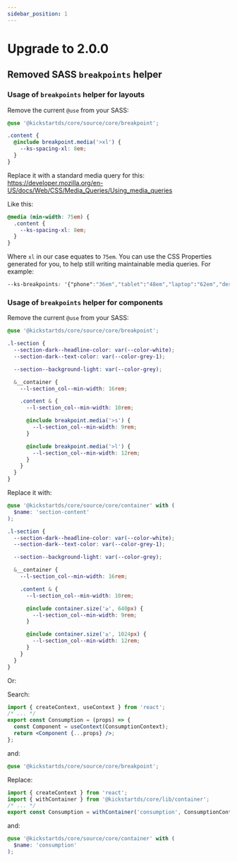 ```yaml
---
sidebar_position: 1
---
```


# Upgrade to 2.0.0

## Removed SASS `breakpoints` helper

### Usage of `breakpoints` helper for layouts

Remove the current `@use` from your SASS:

```scss
@use '@kickstartds/core/source/core/breakpoint';

.content {
  @include breakpoint.media('>xl') {
    --ks-spacing-xl: 8em;
  }
}
```

Replace it with a standard media query for this:
https://developer.mozilla.org/en-US/docs/Web/CSS/Media_Queries/Using_media_queries

Like this:

```scss
@media (min-width: 75em) {
  .content {
    --ks-spacing-xl: 8em;
  }
}
```

Where `xl` in our case equates to `75em`. You can use the CSS Properties generated for you, to help still writing maintainable media queries.
For example:

```css
--ks-breakpoints: '{"phone":"36em","tablet":"48em","laptop":"62em","desktop":"75em"}';
```

### Usage of `breakpoints` helper for components

Remove the current `@use` from your SASS:

```scss
@use '@kickstartds/core/source/core/breakpoint';

.l-section {
  --section-dark--headline-color: var(--color-white);
  --section-dark--text-color: var(--color-grey-1);

  --section--background-light: var(--color-grey);

  &__container {
    --l-section_col--min-width: 16rem;

    .content & {
      --l-section_col--min-width: 10rem;

      @include breakpoint.media('>s') {
        --l-section_col--min-width: 9rem;
      }

      @include breakpoint.media('>l') {
        --l-section_col--min-width: 12rem;
      }
    }
  }
}
```

Replace it with:

```scss
@use '@kickstartds/core/source/core/container' with (
  $name: 'section-content'
);

.l-section {
  --section-dark--headline-color: var(--color-white);
  --section-dark--text-color: var(--color-grey-1);

  --section--background-light: var(--color-grey);

  &__container {
    --l-section_col--min-width: 16rem;

    .content & {
      --l-section_col--min-width: 10rem;

      @include container.size('≥', 640px) {
        --l-section_col--min-width: 9rem;
      }

      @include container.size('≥', 1024px) {
        --l-section_col--min-width: 12rem;
      }
    }
  }
}
```

Or:

Search:

```jsx
import { createContext, useContext } from 'react';
/* ... */
export const Consumption = (props) => {
  const Component = useContext(ConsumptionContext);
  return <Component {...props} />;
};
```

and:

```scss
@use '@kickstartds/core/source/core/breakpoint';
```

Replace:

```jsx
import { createContext } from 'react';
import { withContainer } from '@kickstartds/core/lib/container';
/* ... */
export const Consumption = withContainer('consumption', ConsumptionContext);
```

and:

```scss
@use '@kickstartds/core/source/core/container' with (
  $name: 'consumption'
);
```
